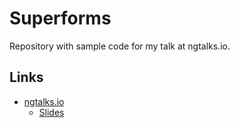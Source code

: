 # Superforms

Repository with sample code for my talk at ngtalks.io.

## Links

- [ngtalks.io](https://ngtalks.io/)
   - [Slides](http://bit.ly/ngtalks2018-formly)
